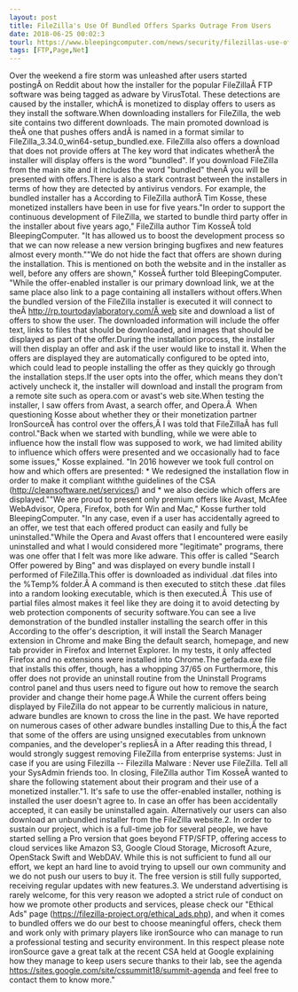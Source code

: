 ```yaml
---
layout: post
title: FileZilla's Use Of Bundled Offers Sparks Outrage From Users
date: 2018-06-25 00:02:3
tourl: https://www.bleepingcomputer.com/news/security/filezillas-use-of-bundled-offers-sparks-outrage-from-users/
tags: [FTP,Page,Net]
---
```

Over the weekend a fire storm was unleashed after users started postingÂ on Reddit about how the installer for the popular FileZillaÂ FTP software was being tagged as adware by VirusTotal. These detections are caused by the installer, whichÂ is monetized to display offers to users as they install the software.When downloading installers for FileZilla, the web site contains two different downloads. The main promoted download is theÂ one that pushes offers andÂ is named in a format similar to FileZilla_3.34.0_win64-setup_bundled.exe. FileZilla also offers a download that does not provide offers at The key word that indicates whetherÂ the installer will display offers is the word "bundled". If you download FileZilla from the main site and it includes the word "bundled" thenÂ you will be presented with offers.There is also a stark contrast between the installers in terms of how they are detected by antivirus vendors. For example, the bundled installer has a According to FileZilla authorÂ Tim Kosse, these monetized installers have been in use for five years."In order to support the continuous development of FileZilla, we started to bundle third party offer in the installer about five years ago," FileZilla author Tim KosseÂ told BleepingComputer. "It has allowed us to boost the development process so that we can now release a new version bringing bugfixes and new features almost every month.""We do not hide the fact that offers are shown during the installation. This is mentioned on both the website and in the installer as well, before any offers are shown," KosseÂ further told BleepingComputer. "While the offer-enabled installer is our primary download link, we at the same place also link to a page containing all installers without offers.When the bundled version of the FileZilla installer is executed it will connect to theÂ http://rp.tourtodaylaboratory.com/Â web site and download a list of offers to show the user. The downloaded information will include the offer text, links to files that should be downloaded, and images that should be displayed as part of the offer.During the installation process, the installer will then display an offer and ask if the user would like to install it. When the offers are displayed they are automatically configured to be opted into, which could lead to people installing the offer as they quickly go through the installation steps.If the user opts into the offer, which means they don't actively uncheck it, the installer will download and install the program from a remote site such as opera.com or avast's web site.When testing the installer, I saw offers from Avast, a search offer, and Opera.Â  When questioning Kosse about whether they or their monetization partner IronSourceÂ has control over the offers,Â I was told that FileZillaÂ has full control."Back when we started with bundling, while we were able to influence how the install flow was supposed to work, we had limited ability to influence which offers were presented and we occasionally had to face some issues," Kosse explained. "In 2016 however we took full control on how and which offers are presented: * We redesigned the installation flow in order to make it compliant withthe guidelines of the CSA (http://cleansoftware.net/services/) and * we also decide which offers are displayed.""We are proud to present only premium offers like Avast, McAfee WebAdvisor, Opera, Firefox, both for Win and Mac," Kosse further told BleepingComputer. "In any case, even if a user has accidentally agreed to an offer, we test that each offered product can easily and fully be uninstalled."While the Opera and Avast offers that I encountered were easily uninstalled and what I would considered more "legitimate" programs, there was one offer that I felt was more like adware. This offer is called "Search Offer powered by Bing" and was displayed on every bundle install I performed of FileZilla.This offer is downloaded as individual .dat files into the %Temp% folder.Â A command is then executed to stitch these .dat files into a random looking executable, which is then executed.Â  This use of partial files almost makes it feel like they are doing it to avoid detecting by web protection components of security software.You can see a live demonstration of the bundled installer installing the search offer in this According to the offer's description, it will install the Search Manager extension in Chrome and make Bing the default search, homepage, and new tab provider in Firefox and Internet Explorer. In my tests, it only affected Firefox and no extensions were installed into Chrome.The gefada.exe file that installs this offer, though, has a whopping 37/65 on Furthermore, this offer does not provide an uninstall routine from the Uninstall Programs control panel and thus users need to figure out how to remove the search provider and change their home page.Â While the current offers being displayed by FileZilla do not appear to be currently malicious in nature, adware bundles are known to cross the line in the past. We have reported on numerous cases of other adware bundles installing Due to this,Â the fact that some of the offers are using unsigned executables from unknown companies, and the developer's repliesÂ in a After reading this thread, I would strongly suggest removing FileZilla from enterprise systems: Just in case if you are using Filezilla -- Filezilla Malware : Never use FileZilla. Tell all your SysAdmin friends too. In closing, FileZilla author Tim KosseÂ wanted to share the following statement about their program and their use of a monetized installer."1. It's safe to use the offer-enabled installer, nothing is installed the user doesn't agree to. In case an offer has been accidentally accepted, it can easily be uninstalled again. Alternatively our users can also download an unbundled installer from the FileZilla website.2. In order to sustain our project, which is a full-time job for several people, we have started selling a Pro version that goes beyond FTP/SFTP, offering access to cloud services like Amazon S3, Google Cloud Storage, Microsoft Azure, OpenStack Swift and WebDAV. While this is not sufficient to fund all our effort, we kept an hard line to avoid trying to upsell our own community and we do not push our users to buy it. The free version is still fully supported, receiving regular updates with new features.3. We understand advertising is rarely welcome, for this very reason we adopted a strict rule of conduct on how we promote other products and services, please check our "Ethical Ads" page (https://filezilla-project.org/ethical_ads.php), and when it comes to bundled offers we do our best to choose meaningful offers, check them and work only with primary players like ironSource who can manage to run a professional testing and security environment. In this respect please note ironSource gave a great talk at the recent CSA held at Google explaining how they manage to keep users secure thanks to their lab, see the agenda https://sites.google.com/site/cssummit18/summit-agenda and feel free to contact them to know more."
